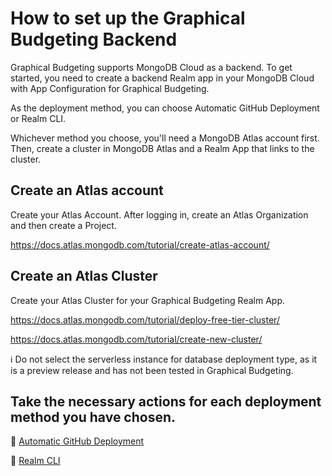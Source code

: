 # How to set up the Graphical Budgeting Backend

Graphical Budgeting supports MongoDB Cloud as a backend.
To get started, you need to create a backend Realm app in your MongoDB Cloud with App Configuration for Graphical Budgeting.

As the deployment method, you can choose Automatic GitHub Deployment or Realm CLI.

Whichever method you choose, you'll need a MongoDB Atlas account first. Then, create a cluster in MongoDB Atlas and a Realm App that links to the cluster.

## Create an Atlas account

Create your Atlas Account. After logging in, create an Atlas Organization and then create a Project.

<https://docs.atlas.mongodb.com/tutorial/create-atlas-account/>


## Create an Atlas Cluster

Create your Atlas Cluster for your Graphical Budgeting Realm App.

<https://docs.atlas.mongodb.com/tutorial/deploy-free-tier-cluster/>

<https://docs.atlas.mongodb.com/tutorial/create-new-cluster/>

:information_source: Do not select the serverless instance for database deployment type, as it is a preview release and has not 
been tested in Graphical Budgeting.

## Take the necessary actions for each deployment method you have chosen.

:large_blue_circle: [Automatic GitHub Deployment](https://github.com/graphicalbudgeting/backend-config/wiki/Set-up-the-Graphical-Budgeting-Backend-with-GitHub)

:large_blue_circle: [Realm CLI](https://github.com/graphicalbudgeting/backend-config/wiki/Set-up-the-Graphical-Budgeting-Backend-with-Realm-CLI)
